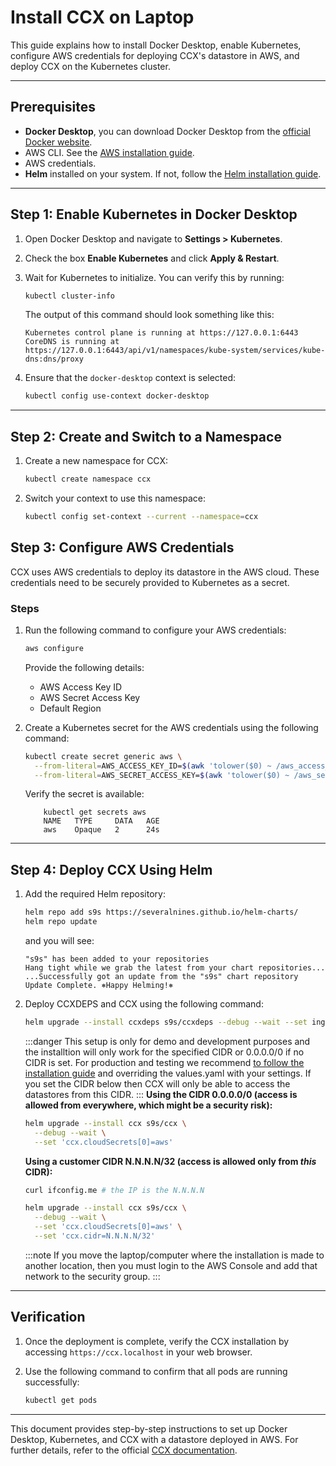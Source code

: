 # Install CCX on Laptop

This guide explains how to install Docker Desktop, enable Kubernetes, configure AWS credentials for deploying CCX's datastore in AWS, and deploy CCX on the Kubernetes cluster.

---

## Prerequisites

- **Docker Desktop**, you can download Docker Desktop from the [official Docker website](https://www.docker.com/products/docker-desktop/).
- AWS CLI. See the [AWS installation guide](https://docs.aws.amazon.com/cli/latest/userguide/getting-started-install.html).
- AWS credentials.
- **Helm** installed on your system. If not, follow the [Helm installation guide](https://helm.sh/docs/intro/install/).

---

## Step 1: Enable Kubernetes in Docker Desktop

1. Open Docker Desktop and navigate to **Settings > Kubernetes**.
2. Check the box **Enable Kubernetes** and click **Apply & Restart**.
3. Wait for Kubernetes to initialize. You can verify this by running:

    ```bash
    kubectl cluster-info
    ```
    The output of this command should look something like this:
    ```
    Kubernetes control plane is running at https://127.0.0.1:6443
    CoreDNS is running at https://127.0.0.1:6443/api/v1/namespaces/kube-system/services/kube-dns:dns/proxy
    ```

4. Ensure that the `docker-desktop` context is selected:

    ```bash
    kubectl config use-context docker-desktop
    ```

---
## Step 2: Create and Switch to a Namespace

1. Create a new namespace for CCX:

    ```bash
    kubectl create namespace ccx
    ```

2. Switch your context to use this namespace:

    ```bash
    kubectl config set-context --current --namespace=ccx
    ```

## Step 3: Configure AWS Credentials

CCX uses AWS credentials to deploy its datastore in the AWS cloud. These credentials need to be securely provided to Kubernetes as a secret.

### Steps

1. Run the following command to configure your AWS credentials:

    ```bash
    aws configure
    ```

    Provide the following details:
    - AWS Access Key ID
    - AWS Secret Access Key
    - Default Region

    
2. Create a Kubernetes secret for the AWS credentials using the following command:

    ```bash
    kubectl create secret generic aws \
      --from-literal=AWS_ACCESS_KEY_ID=$(awk 'tolower($0) ~ /aws_access_key_id/ {print $NF; exit}' ~/.aws/credentials) \
      --from-literal=AWS_SECRET_ACCESS_KEY=$(awk 'tolower($0) ~ /aws_secret_access_key/ {print $NF; exit}' ~/.aws/credentials)
    ```
    Verify the secret is available:
    ```
        kubectl get secrets aws
        NAME   TYPE     DATA   AGE
        aws    Opaque   2      24s
    ```
---


## Step 4: Deploy CCX Using Helm

1. Add the required Helm repository:

    ```bash
    helm repo add s9s https://severalnines.github.io/helm-charts/
    helm repo update
    ```
    and you will see:
    ```
    "s9s" has been added to your repositories
    Hang tight while we grab the latest from your chart repositories...
    ...Successfully got an update from the "s9s" chart repository
    Update Complete. ⎈Happy Helming!⎈
    ```

2. Deploy CCXDEPS and CCX using the following command:
    ```bash
    helm upgrade --install ccxdeps s9s/ccxdeps --debug --wait --set ingressController.enabled=true
    ```
    
    :::danger
    This setup is only for demo and development purposes and the installtion will only work for the specified CIDR or 0.0.0.0/0 if no CIDR is set.
    For production and testing we recommend [to follow the installation guide](docs/admin/Installation/Index) and overriding the values.yaml with your settings. If you set the CIDR below then CCX will only be able to access the datastores from this CIDR.
    :::
    **Using the CIDR 0.0.0.0/0 (access is allowed from everywhere, which might be a security risk):**
    ```bash
    helm upgrade --install ccx s9s/ccx \
      --debug --wait \
      --set 'ccx.cloudSecrets[0]=aws'
    ```
    **Using a customer CIDR N.N.N.N/32 (access is allowed only from *this* CIDR):**
    ```bash
    curl ifconfig.me # the IP is the N.N.N.N 

    helm upgrade --install ccx s9s/ccx \
      --debug --wait \
      --set 'ccx.cloudSecrets[0]=aws' \
      --set 'ccx.cidr=N.N.N.N/32'
    ```
    :::note
    If you move the laptop/computer where the installation is made to another location, then you must login to the AWS Console and add that network to the security group.
    :::
---

## Verification

1. Once the deployment is complete, verify the CCX installation by accessing `https://ccx.localhost` in your web browser.
2. Use the following command to confirm that all pods are running successfully:

    ```bash
    kubectl get pods
    ```

---

This document provides step-by-step instructions to set up Docker Desktop, Kubernetes, and CCX with a datastore deployed in AWS. For further details, refer to the official [CCX documentation](https://severalnines.github.io/ccx-docs/).


